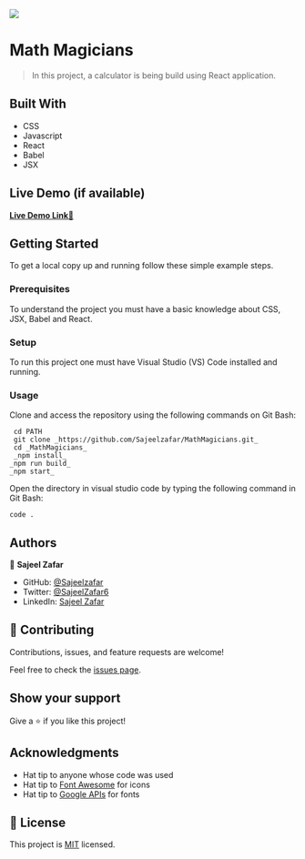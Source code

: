 ![](https://img.shields.io/badge/Microverse-blueviolet)

# Math Magicians

> In this project, a calculator is being build using React application.

## Built With

- CSS
- Javascript
- React
- Babel
- JSX
  
## Live Demo (if available)

[**Live Demo Link🚀**](https://636d8d05373c6356ca664381--delightful-truffle-ec3959.netlify.app/)

## Getting Started

To get a local copy up and running follow these simple example steps.

### Prerequisites

To understand the project you must have a basic knowledge about CSS, JSX, Babel and React.

### Setup

To run this project one must have Visual Studio (VS) Code installed and running.

### Usage

Clone and access the repository using the following commands on Git Bash:

  ```
   cd PATH 
   git clone _https://github.com/Sajeelzafar/MathMagicians.git_
   cd _MathMagicians_
   _npm install_
  _npm run build_
  _npm start_ 
  ```

Open the directory in visual studio code by typing the following command in Git Bash:

 ```
 code .
  ```

## Authors

👤 **Sajeel Zafar**

- GitHub: [@Sajeelzafar](https://github.com/Sajeelzafar)
- Twitter: [@SajeelZafar6](https://twitter.com/SajeelZafar6)
- LinkedIn: [Sajeel Zafar](https://www.linkedin.com/in/sajeelzafar/)


## 🤝 Contributing

Contributions, issues, and feature requests are welcome!

Feel free to check the [issues page](../../issues/).

## Show your support

Give a ⭐️ if you like this project!

## Acknowledgments

- Hat tip to anyone whose code was used
- Hat tip to [Font Awesome](https://fontawesome.com) for icons
- Hat tip to [Google APIs](https://fonts.googleapis.com) for fonts

## 📝 License

This project is [MIT](./LICENSE) licensed.


